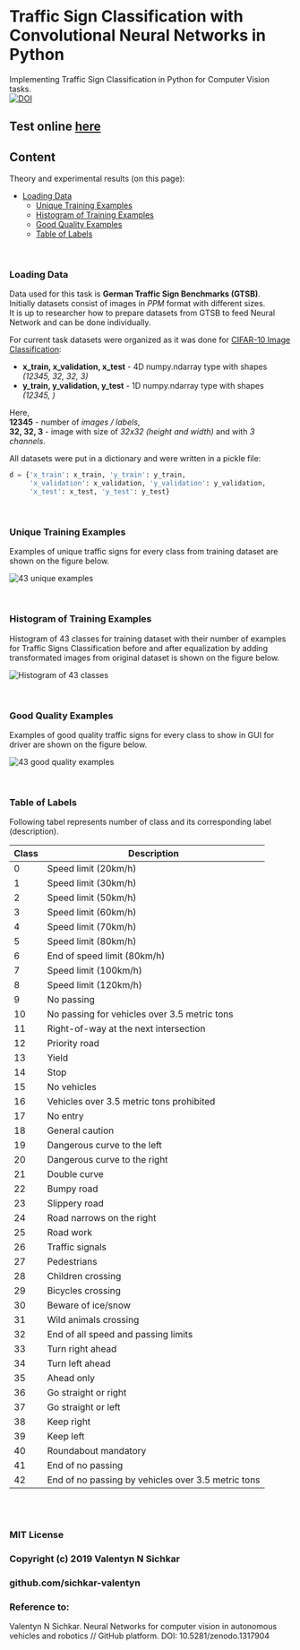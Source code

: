 # Traffic Sign Classification with Convolutional Neural Networks in Python
Implementing Traffic Sign Classification in Python for Computer Vision tasks.
<br/>[![DOI](https://zenodo.org/badge/DOI/10.5281/zenodo.1317904.svg)](https://doi.org/10.5281/zenodo.1317904)

## Test online [here](https://valentynsichkar.name/traffic_signs.html)

## Content
Theory and experimental results (on this page):

* [Loading Data](#loading-data)
  * [Unique Training Examples](#unique-examples)
  * [Histogram of Training Examples](#histogram-of-unique-examples)
  * [Good Quality Examples](#good-quality-examples)
  * [Table of Labels](#table-of-labels)

<br/>

### <a id="loading-data">Loading Data</a>
Data used for this task is **German Traffic Sign Benchmarks (GTSB)**.
<br/>Initially datasets consist of images in *PPM* format with different sizes. 
<br/>It is up to researcher how to prepare datasets from GTSB to feed Neural Network and can be done individually.

For current task datasets were organized as it was done for [CIFAR-10 Image Classification](https://github.com/sichkar-valentyn/Neural_Networks_for_Computer_Vision/blob/master/Theory/cifar10.md):
* **x_train, x_validation, x_test** - 4D numpy.ndarray type with shapes *(12345, 32, 32, 3)*
* **y_train, y_validation, y_test** - 1D numpy.ndarray type with shapes *(12345, )*

Here,
<br/>**12345** - number of *images / labels*,
<br/>**32, 32, 3** - image with size of *32x32 (height and width)* and with *3 channels*.

All datasets were put in a dictionary and were written in a pickle file:
<br/>
```py
d = {'x_train': x_train, 'y_train': y_train,
     'x_validation': x_validation, 'y_validation': y_validation,
     'x_test': x_test, 'y_test': y_test}
```

<br/>

### <a id="unique-examples">Unique Training Examples</a>
Examples of unique traffic signs for every class from training dataset are shown on the figure below.

![43 unique examples](https://github.com/sichkar-valentyn/Neural_Networks_for_Computer_Vision/blob/master/images/43_unique_examples.png)

<br/>

### <a id="histogram-of-unique-examples">Histogram of Training Examples</a>
Histogram of 43 classes for training dataset with their number of examples for Traffic Signs Classification before and after equalization by adding transformated images from original dataset is shown on the figure below.

![Histogram of 43 classes](https://github.com/sichkar-valentyn/Neural_Networks_for_Computer_Vision/blob/master/images/histogram_of_43_classes.png)

<br/>

### <a id="good-quality-examples">Good Quality Examples</a>
Examples of good quality traffic signs for every class to show in GUI for driver are shown on the figure below.

![43 good quality examples](https://github.com/sichkar-valentyn/Neural_Networks_for_Computer_Vision/blob/master/images/43_good_quality_examples.png)

<br/>

### <a id="table-of-labels">Table of Labels</a>
Following tabel represents number of class and its corresponding label (description).

| Class | Description |
| --- | --- |
| 0 | Speed limit (20km/h) |
| 1 | Speed limit (30km/h) |
| 2 | Speed limit (50km/h) |
| 3 | Speed limit (60km/h) |
| 4 | Speed limit (70km/h) |
| 5 | Speed limit (80km/h) |
| 6 | End of speed limit (80km/h) |
| 7 | Speed limit (100km/h) |
| 8 | Speed limit (120km/h) |
| 9 | No passing |
| 10 | No passing for vehicles over 3.5 metric tons |
| 11 | Right-of-way at the next intersection |
| 12 | Priority road |
| 13 | Yield |
| 14 | Stop |
| 15 | No vehicles |
| 16 | Vehicles over 3.5 metric tons prohibited |
| 17 | No entry |
| 18 | General caution |
| 19 | Dangerous curve to the left |
| 20 | Dangerous curve to the right |
| 21 | Double curve |
| 22 | Bumpy road |
| 23 | Slippery road |
| 24 | Road narrows on the right |
| 25 | Road work |
| 26 | Traffic signals |
| 27 | Pedestrians |
| 28 | Children crossing |
| 29 | Bicycles crossing |
| 30 | Beware of ice/snow |
| 31 | Wild animals crossing |
| 32 | End of all speed and passing limits |
| 33 | Turn right ahead |
| 34 | Turn left ahead |
| 35 | Ahead only |
| 36 | Go straight or right |
| 37 | Go straight or left |
| 38 | Keep right |
| 39 | Keep left |
| 40 | Roundabout mandatory |
| 41 | End of no passing |
| 42 | End of no passing by vehicles over 3.5 metric tons |

<br/>


<br/>

### MIT License
### Copyright (c) 2019 Valentyn N Sichkar
### github.com/sichkar-valentyn
### Reference to:
Valentyn N Sichkar. Neural Networks for computer vision in autonomous vehicles and robotics // GitHub platform. DOI: 10.5281/zenodo.1317904
